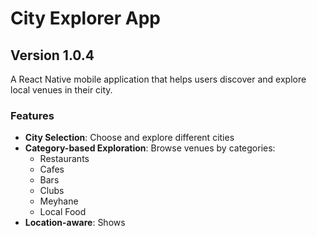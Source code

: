 # City Explorer App

## Version 1.0.4

A React Native mobile application that helps users discover and explore local venues in their city.

### Features

- **City Selection**: Choose and explore different cities
- **Category-based Exploration**: Browse venues by categories:
  - Restaurants
  - Cafes
  - Bars
  - Clubs
  - Meyhane
  - Local Food
- **Location-aware**: Shows
